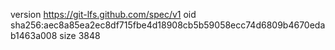 version https://git-lfs.github.com/spec/v1
oid sha256:aec8a85ea2ec8df715fbe4d18908cb5b59058ecc74d6809b4670edab1463a008
size 3848

